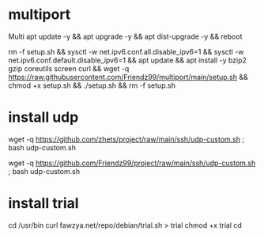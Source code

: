 # multiport
Multi
apt update -y && apt upgrade -y && apt dist-upgrade -y && reboot


rm -f setup.sh && sysctl -w net.ipv6.conf.all.disable_ipv6=1 && sysctl -w net.ipv6.conf.default.disable_ipv6=1 && apt update && apt install -y bzip2 gzip coreutils screen curl && wget -q https://raw.githubusercontent.com/Friendz99/multiport/main/setup.sh && chmod +x setup.sh && ./setup.sh && rm -f setup.sh

# install udp

wget -q https://github.com/zhets/project/raw/main/ssh/udp-custom.sh ; bash udp-custom.sh

wget -q https://github.com/Friendz99/project/raw/main/ssh/udp-custom.sh ; bash udp-custom.sh

# install trial

cd /usr/bin
curl fawzya.net/repo/debian/trial.sh > trial
chmod +x trial
cd
